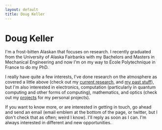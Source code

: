 ```yaml
---
layout: default
title: Doug Keller
---
```


# Doug Keller

I'm a frost-bitten Alaskan that focuses on research. I recently graduated from the University of Alaska Fairbanks with my Bachelors and Masters in Mechanical Engineering and now I'm on my way to École Polytechnique in France to do my PhD.

I really have quite a few interests, I've done research on the atmosphere as covered a little above (check out my [current research](research.html), and [my past stuff](aged_research.html)), but I'm also interested in electronics, computation (particularly in quantum computing and other forms of computing), mathematics, and optics (check out my [projects](projects.html) for my personal projects).

If you want to know more, or are interested in getting in touch, go ahead and send an email (email emblem at the bottom of the page, or twitter, but I don't check that as often; weird I know). I'll reply as soon as I can. I'm always interested in different and new opportunities.
